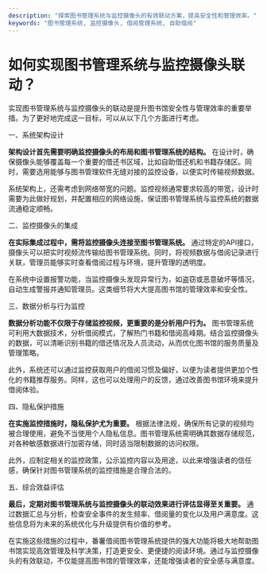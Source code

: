 ```yaml
---
description: "探索图书管理系统与监控摄像头的有效联动方案，提高安全性和管理效率。"
keywords: "图书管理系统, 监控摄像头, 借阅管理系统, 自助借阅"
---
```

# 如何实现图书管理系统与监控摄像头联动？

实现图书管理系统与监控摄像头的联动是提升图书馆安全性与管理效率的重要举措。为了更好地完成这一目标，可以从以下几个方面进行考虑。

一、系统架构设计

**架构设计首先需要明确监控摄像头的布局和图书管理系统的结构。** 在设计时，确保摄像头能够覆盖每一个重要的借还书区域，比如自助借还机和书籍存储区。同时，需要选用能够与图书管理软件无缝对接的监控设备，以便实时传输视频数据。

系统架构上，还需考虑到网络带宽的问题。监控视频通常要求较高的带宽，设计时需要为此做好规划，并配置相应的网络设施，保证图书管理系统与监控系统的数据流通稳定顺畅。

二、监控摄像头的集成

**在实际集成过程中，需将监控摄像头连接至图书管理系统。** 通过特定的API接口，摄像头可以把实时视频流传输给图书管理系统。同时，将视频数据与借阅记录进行关联，管理员能够实时查看借阅过程与环境，提升管理的透明度。

在系统中设置报警功能，当监控摄像头发现异常行为，如盗窃或恶意破坏等情况，自动生成警报并通知管理员。这类细节将大大提高图书馆的管理效率和安全性。

三、数据分析与行为监控

**数据分析功能不仅限于存储监控视频，更重要的是分析用户行为。** 图书管理系统可利用大数据技术，分析借阅模式，了解热门书籍和借阅高峰期。结合监控摄像头的数据，可以清晰识别书籍的借还情况及人员流动，从而优化图书馆的服务质量及管理策略。

此外，系统还可以通过监控获取用户的借阅习惯及偏好，以便为读者提供更加个性化的书籍推荐服务。同样，这也可以处理用户的反馈，通过改善图书馆环境来提升借阅体验。

四、隐私保护措施

**在实施监控措施时，隐私保护尤为重要。** 根据法律法规，确保所有记录的视频均被合理使用，避免不当使用个人隐私信息。图书管理系统需明确其数据存储规范，对各种敏感数据进行加密存储，同时适当限制数据的访问权限。

此外，应制定相关的监控政策，公示监控内容以及用途，以此来增强读者的信任感，确保针对图书管理系统的监控措施是合理合法的。

五、综合效益评估

**最后，定期对图书管理系统与监控摄像头的联动效果进行评估显得至关重要。** 通过数据汇总与分析，检查安全事件的发生频率、借阅量的变化以及用户满意度。这些信息将为未来的系统优化与升级提供有价值的参考。

在实施这些措施的过程中，番薯借阅图书管理系统提供的强大功能将极大地帮助图书馆实现高效管理及科学决策，打造更安全、更便捷的阅读环境。通过与监控摄像头的有效联动，不仅能提高图书馆的管理效率，还能增强读者的安全感与满意度。
